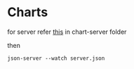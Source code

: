 # Charts 

for server refer [this](https://medium.com/letsboot/the-perfect-mock-backend-to-start-with-an-angular-application-3d751d16614f)
in chart-server folder

then
```
json-server --watch server.json
```


